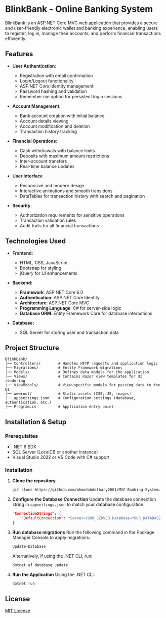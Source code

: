 # BlinkBank - Online Banking System

BlinkBank is an ASP.NET Core MVC web application that provides a secure and user-friendly electronic wallet and banking experience, enabling users to register, log in, manage their accounts, and perform financial transactions efficiently.

## Features

- **User Authentication**:
  - Registration with email confirmation
  - Login/Logout functionality
  - ASP.NET Core Identity management
  - Password hashing and validation
  - Remember me option for persistent login sessions

- **Account Management**:
  - Bank account creation with initial balance
  - Account details viewing
  - Account modification and deletion
  - Transaction history tracking

- **Financial Operations**:
  - Cash withdrawals with balance limits
  - Deposits with maximum amount restrictions
  - Inter-account transfers
  - Real-time balance updates

- **User Interface**
  - Responsive and modern design
  - Interactive animations and smooth transitions
  - DataTables for transaction history with search and pagination

- **Security**:
  - Authorization requirements for sensitive operations
  - Transaction validation rules
  - Audit trails for all financial transactions

## Technologies Used

- **Frontend:**
  - HTML, CSS, JavaScript
  - Bootstrap for styling
  - jQuery for UI enhancements

- **Backend:**
  - **Framework**: ASP.NET Core 6.0
  - **Authentication**: ASP.NET Core Identity
  - **Architecture**: ASP.NET Core MVC
  - **Programming Language**: C# for server-side logic
  - **Database ORM**: Entity Framework Core for database interactions

- **Database:**
  - SQL Server for storing user and transaction data

## Project Structure
```
BlinkBank/
│── Controllers/        # Handles HTTP requests and application logic
├── Migrations/         # Entity Framework migrations
│── Models/             # Defines data models for the application
│── Views/              # Contains Razor view templates for UI rendering
│── ViewModels/         # View-specific models for passing data to the UI
│── wwwroot/            # Static assets (CSS, JS, images)
│── appsettings.json    # Configuration settings (database, authentication, etc.)
│── Program.cs          # Application entry point
```

## Installation & Setup

### Prerequisites
- .NET 6 SDK
- SQL Server (LocalDB or another instance)
- Visual Studio 2022 or VS Code with C# support

### Installation
1. **Clone the repository**
   ```sh
   git clone https://github.com/ahmadabdelbary2001/MVC-Banking-System.git
   ```

2. **Configure the Database Connection**
   Update the database connection string in `appsettings.json` to match your database configuration:  

   ```json
   "ConnectionStrings": {
       "DefaultConnection": "Server=YOUR_SERVER;Database=YOUR_DATABASE;User Id=YOUR_USER;Password=YOUR_PASSWORD;"
   }
   ```

3. **Run database migrations**
   Run the following command in the Package Manager Console to apply migrations:
   ```sh
   Update-Database
   ```
   Alternatively, if using the .NET CLI, run:
   ```sh
   dotnet ef database update
   ```
   
4. **Run the Application**
   Using the .NET CLI:
   ```sh
   dotnet run
   ```

## License 
[MIT License](LICENSE)
